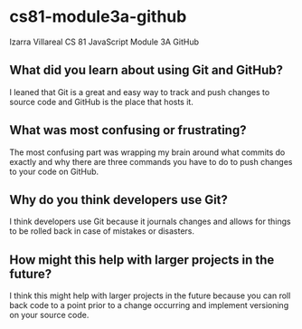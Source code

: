 # cs81-module3a-github
Izarra Villareal CS 81 JavaScript Module 3A GitHub

## What did you learn about using Git and GitHub?
I leaned that Git is a great and easy way to track and push changes to source code and GitHub is the place that hosts it.

## What was most confusing or frustrating?
The most confusing part was wrapping my brain around what commits do exactly and why there are three commands you have to do to push changes to your code on GitHub.

## Why do you think developers use Git?
I think developers use Git because it journals changes and allows for things to be rolled back in case of mistakes or disasters.

## How might this help with larger projects in the future?
I think this might help with larger projects in the future because you can roll back code to a point prior to a change occurring and implement versioning on your source code.